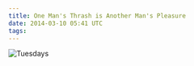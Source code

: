 ```yaml
---
title: One Man's Thrash is Another Man's Pleasure
date: 2014-03-10 05:41 UTC
tags:
---
```

<img src="/images/one-man's-thrash-is-another-man's-pleasure_manvsmagic.png" alt="Tuesdays" />

